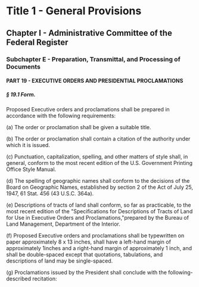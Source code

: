 
# Title 1 - General Provisions
## Chapter I - Administrative Committee of the Federal Register
### Subchapter E - Preparation, Transmittal, and Processing of Documents
#### PART 19 - EXECUTIVE ORDERS AND PRESIDENTIAL PROCLAMATIONS
##### § 19.1 Form.

Proposed Executive orders and proclamations shall be prepared in accordance with the following requirements:

(a) The order or proclamation shall be given a suitable title.

(b) The order or proclamation shall contain a citation of the authority under which it is issued.

(c) Punctuation, capitalization, spelling, and other matters of style shall, in general, conform to the most recent edition of the U.S. Government Printing Office Style Manual.

(d) The spelling of geographic names shall conform to the decisions of the Board on Geographic Names, established by section 2 of the Act of July 25, 1947, 61 Stat. 456 (43 U.S.C. 364a).

(e) Descriptions of tracts of land shall conform, so far as practicable, to the most recent edition of the "Specifications for Descriptions of Tracts of Land for Use in Executive Orders and Proclamations,"prepared by the Bureau of Land Management, Department of the Interior.

(f) Proposed Executive orders and proclamations shall be typewritten on paper approximately 8 x 13 inches, shall have a left-hand margin of approximately 1inches and a right-hand margin of approximately 1 inch, and shall be double-spaced except that quotations, tabulations, and descriptions of land may be single-spaced.

(g) Proclamations issued by the President shall conclude with the following-described recitation:

